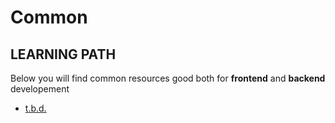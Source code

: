# Common

## LEARNING PATH

Below you will find common resources good both for **frontend** and **backend** developement

- [t.b.d.](https://www.google.com/?q=frontend,backend)